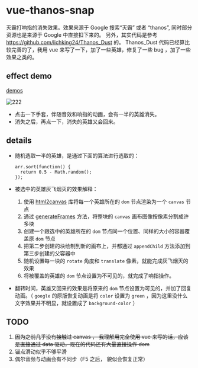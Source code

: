 # vue-thanos-snap
灭霸打响指的消失效果。效果来源于 Google 搜索“灭霸” 或者 “thanos”, 同时部分资源也是来源于 Google 中直接扣下来的。
另外，其实代码是参考 https://github.com/lichking24/Thanos_Dust 的。 Thanos_Dust 代码已经算比较完善的了，我用 vue 来写了一下，加了一些英雄，修复了一些 bug ，加了一些效果之类的。

## effect demo
[demos](https://zhijianzhang.cn/vue-thanos-snap/)

![222](./demos/demo.gif)

- 点击一下手套，伴随音效和响指的动画，会有一半的英雄消失。
- 消失之后，再点一下，消失的英雄又会回来。

## details
- 随机选取一半的英雄，是通过下面的算法进行选取的：
  ```
  arr.sort(function() {
    return 0.5 - Math.random();
  });
  ```
- 被选中的英雄灰飞烟灭的效果解释：
  1. 使用 [html2canvas](http://html2canvas.hertzen.com/) 库将每一个英雄所在的 `dom` 节点渲染为一个 `canvas` 节点
  2. 通过 [generateFrames](https://github.com/yiliang114/vue-thanos-snap/blob/master/src/components/Main.vue/#L117) 方法，将整块的 `canvas` 画布图像按像素分割成许多块
  3. 创建一个跟选中的英雄所在的 `dom` 节点同一个位置、同样的大小的容器覆盖原 `dom` 节点
  4. 把第二步创建的块绘制到新的画布上，并都通过 `appendChild` 方法添加到第三步创建的父容器中
  5. 随机设置每一块的 `rotate` 角度和 `translate` 像素，就能完成灰飞烟灭的效果
  6. 将被覆盖的英雄的 `dom` 节点设置为不可见的，就完成了响指操作。

- 翻转时间，英雄又回来的效果是将原来的 `dom` 节点设置为可见的，并加了回复动画。（ `google` 的原版恢复动画是将 `color` 设置为 `green` ，因为这里没什么文字效果并不明显，就设置成了 `background-color` ）

## TODO
1. ~~因为之前几乎没有接触过 canvas ， 我理解用完全使用 vue 来写的话，应该是直接通过 data 驱动，现在的代码还有大量直接操作 dom~~
2. 锚点滑动似乎不够平滑
3. 偶尔音频与动画会有不同步（F5 之后， 貌似会恢复正常）

